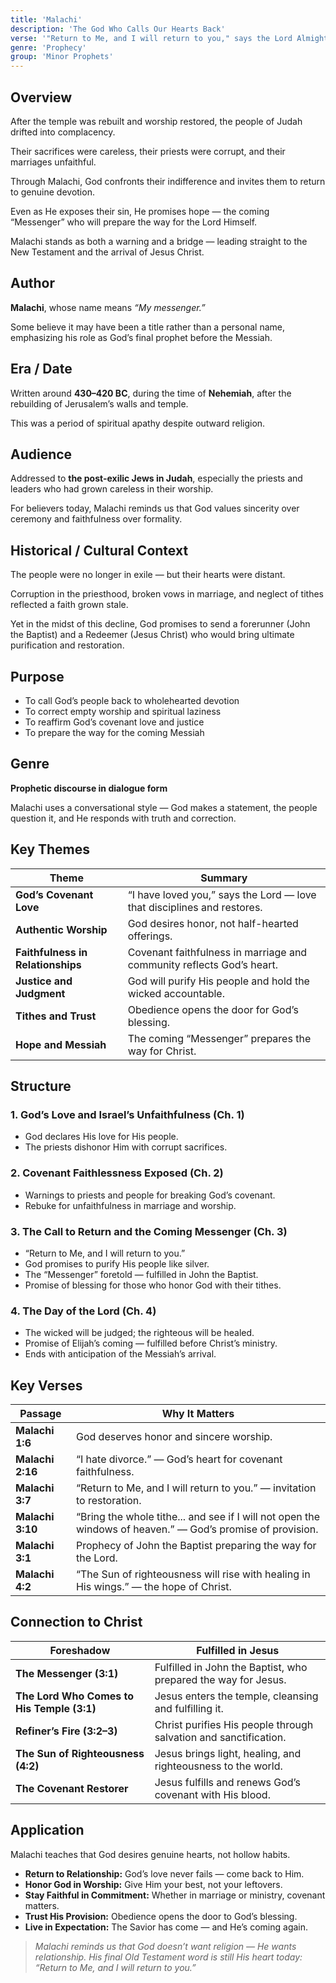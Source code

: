 ```yaml
---
title: 'Malachi'
description: 'The God Who Calls Our Hearts Back'
verse: '"Return to Me, and I will return to you," says the Lord Almighty. — Malachi 3:7'
genre: 'Prophecy'
group: 'Minor Prophets'
---
```


## Overview

After the temple was rebuilt and worship restored, the people of Judah drifted into complacency.

Their sacrifices were careless, their priests were corrupt, and their marriages unfaithful.

Through Malachi, God confronts their indifference and invites them to return to genuine devotion.

Even as He exposes their sin, He promises hope — the coming “Messenger” who will prepare the way for the Lord Himself.

Malachi stands as both a warning and a bridge — leading straight to the New Testament and the arrival of Jesus Christ.

## Author

**Malachi**, whose name means *“My messenger.”*

Some believe it may have been a title rather than a personal name, emphasizing his role as God’s final prophet before the Messiah.

## Era / Date

Written around **430–420 BC**, during the time of **Nehemiah**, after the rebuilding of Jerusalem’s walls and temple.

This was a period of spiritual apathy despite outward religion.

## Audience

Addressed to **the post-exilic Jews in Judah**, especially the priests and leaders who had grown careless in their worship.

For believers today, Malachi reminds us that God values sincerity over ceremony and faithfulness over formality.

## Historical / Cultural Context

The people were no longer in exile — but their hearts were distant.

Corruption in the priesthood, broken vows in marriage, and neglect of tithes reflected a faith grown stale.

Yet in the midst of this decline, God promises to send a forerunner (John the Baptist) and a Redeemer (Jesus Christ) who would bring ultimate purification and restoration.

## Purpose
- To call God’s people back to wholehearted devotion
- To correct empty worship and spiritual laziness
- To reaffirm God’s covenant love and justice
- To prepare the way for the coming Messiah


## Genre

**Prophetic discourse in dialogue form**

Malachi uses a conversational style — God makes a statement, the people question it, and He responds with truth and correction.

## Key Themes


| Theme | Summary |
|-------|----------|
| **God’s Covenant Love** | “I have loved you,” says the Lord — love that disciplines and restores. |
| **Authentic Worship** | God desires honor, not half-hearted offerings. |
| **Faithfulness in Relationships** | Covenant faithfulness in marriage and community reflects God’s heart. |
| **Justice and Judgment** | God will purify His people and hold the wicked accountable. |
| **Tithes and Trust** | Obedience opens the door for God’s blessing. |
| **Hope and Messiah** | The coming “Messenger” prepares the way for Christ. |

## Structure


### 1. God’s Love and Israel’s Unfaithfulness (Ch. 1)
- God declares His love for His people.
- The priests dishonor Him with corrupt sacrifices.


### 2. Covenant Faithlessness Exposed (Ch. 2)
- Warnings to priests and people for breaking God’s covenant.
- Rebuke for unfaithfulness in marriage and worship.


### 3. The Call to Return and the Coming Messenger (Ch. 3)
- “Return to Me, and I will return to you.”
- God promises to purify His people like silver.
- The “Messenger” foretold — fulfilled in John the Baptist.
- Promise of blessing for those who honor God with their tithes.


### 4. The Day of the Lord (Ch. 4)
- The wicked will be judged; the righteous will be healed.
- Promise of Elijah’s coming — fulfilled before Christ’s ministry.
- Ends with anticipation of the Messiah’s arrival.


## Key Verses


| Passage | Why It Matters |
|----------|----------------|
| **Malachi 1:6** | God deserves honor and sincere worship. |
| **Malachi 2:16** | “I hate divorce.” — God’s heart for covenant faithfulness. |
| **Malachi 3:7** | “Return to Me, and I will return to you.” — invitation to restoration. |
| **Malachi 3:10** | “Bring the whole tithe... and see if I will not open the windows of heaven.” — God’s promise of provision. |
| **Malachi 3:1** | Prophecy of John the Baptist preparing the way for the Lord. |
| **Malachi 4:2** | “The Sun of righteousness will rise with healing in His wings.” — the hope of Christ. |

## Connection to Christ


| Foreshadow | Fulfilled in Jesus |
|-------------|-------------------|
| **The Messenger (3:1)** | Fulfilled in John the Baptist, who prepared the way for Jesus. |
| **The Lord Who Comes to His Temple (3:1)** | Jesus enters the temple, cleansing and fulfilling it. |
| **Refiner’s Fire (3:2–3)** | Christ purifies His people through salvation and sanctification. |
| **The Sun of Righteousness (4:2)** | Jesus brings light, healing, and righteousness to the world. |
| **The Covenant Restorer** | Jesus fulfills and renews God’s covenant with His blood. |

## Application

Malachi teaches that God desires genuine hearts, not hollow habits.
- **Return to Relationship:** God’s love never fails — come back to Him.
- **Honor God in Worship:** Give Him your best, not your leftovers.
- **Stay Faithful in Commitment:** Whether in marriage or ministry, covenant matters.
- **Trust His Provision:** Obedience opens the door to God’s blessing.
- **Live in Expectation:** The Savior has come — and He’s coming again.


> *Malachi reminds us that God doesn’t want religion — He wants relationship. His final Old Testament word is still His heart today: “Return to Me, and I will return to you.”*
